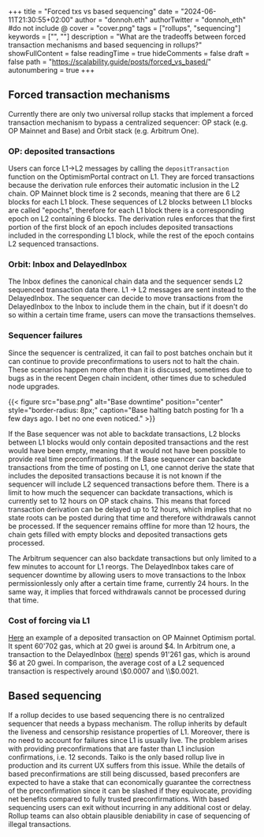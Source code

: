 +++
title = "Forced txs vs based sequencing"
date = "2024-06-11T21:30:55+02:00"
author = "donnoh.eth"
authorTwitter = "donnoh_eth" #do not include @
cover = "cover.png"
tags = ["rollups", "sequencing"]
keywords = ["", ""]
description = "What are the tradeoffs between forced transaction mechanisms and based sequencing in rollups?"
showFullContent = false
readingTime = true
hideComments = false
draft = false
path = "https://scalability.guide/posts/forced_vs_based/"
autonumbering = true
+++

## Forced transaction mechanisms

Currently there are only two universal rollup stacks that implement a forced transaction mechanism to bypass a centralized sequencer: OP stack (e.g. OP Mainnet and Base) and Orbit stack (e.g. Arbitrum One).

### OP: deposited transactions

Users can force L1->L2 messages by calling the `depositTransaction` function on the OptimismPortal contract on L1. They are forced transactions because the derivation rule enforces their automatic inclusion in the L2 chain. OP Mainnet block time is 2 seconds, meaning that there are 6 L2 blocks for each L1 block. These sequences of L2 blocks between L1 blocks are called "epochs", therefore for each L1 block there is a corresponding epoch on L2 containing 6 blocks. The derivation rules enforces that the first portion of the first block of an epoch includes deposited transactions included in the corresponding L1 block, while the rest of the epoch contains L2 sequenced transactions.

### Orbit: Inbox and DelayedInbox

The Inbox defines the canonical chain data and the sequencer sends L2 sequenced transaction data there. L1 -> L2 messages are sent instead to the DelayedInbox. The sequencer can decide to move transactions from the DelayedInbox to the Inbox to include them in the chain, but if it doesn't do so within a certain time frame, users can move the transactions themselves.

### Sequencer failures

Since the sequencer is centralized, it can fail to post batches onchain but it can continue to provide preconfirmations to users not to halt the chain. These scenarios happen more often than it is discussed, sometimes due to bugs as in the recent Degen chain incident, other times due to scheduled node upgrades.

{{< figure src="base.png" alt="Base downtime" position="center" style="border-radius: 8px;" caption="Base halting batch posting for 1h a few days ago. I bet no one even noticed." >}}

If the Base sequencer was not able to backdate transactions, L2 blocks between L1 blocks would only contain deposited transactions and the rest would have been empty, meaning that it would not have been possible to provide real time preconfirmations. If the Base sequencer can backdate transactions from the time of posting on L1, one cannot derive the state that includes the deposited transactions because it is not known if the sequencer will include L2 sequenced transactions before them. There is a limit to how much the sequencer can backdate transactions, which is currently set to 12 hours on OP stack chains. This means that forced transaction derivation can be delayed up to 12 hours, which implies that no state roots can be posted during that time and therefore withdrawals cannot be processed. If the sequencer remains offline for more than 12 hours, the chain gets filled with empty blocks and deposited transactions gets processed.

The Arbitrum sequencer can also backdate transactions but only limited to a few minutes to account for L1 reorgs. The DelayedInbox takes care of sequencer downtime by allowing users to move transactions to the Inbox permissionlessly only after a certain time frame, currently 24 hours. In the same way, it implies that forced withdrawals cannot be processed during that time.

### Cost of forcing via L1

[Here](https://etherscan.io/tx/0x0a1695ac95217f245249dfc72419a67738eba4ac708b1a722f28814970200f49) an example of a deposited transaction on OP Mainnet Optimism portal. It spent 60'702 gas, which at 20 gwei is around \$4. In Arbitrum one, a transaction to the DelayedInbox ([here](https://etherscan.io/tx/0x87fa3c2265f75eb9f1c79fea81865a41f14b428b90811224a7ab32c6799dceb1)) spends 91'261 gas, which is around \$6 at 20 gwei. In comparison, the average cost of a L2 sequenced transaction is respectively around \\$0.0007 and \\$0.0021.

## Based sequencing

If a rollup decides to use based sequencing there is no centralized sequencer that needs a bypass mechanism. The rollup inherits by default the liveness and censorship resistance properties of L1. Moreover, there is no need to account for failures since L1 is usually live. The problem arises with providing preconfirmations that are faster than L1 inclusion confirmations, i.e. 12 seconds. Taiko is the only based rollup live in production and its current UX suffers from this issue. While the details of based preconfirmations are still being discussed, based preconfers are expected to have a stake that can economically guarantee the correctness of the preconfirmation since it can be slashed if they equivocate, providing net benefits compared to fully trusted preconfirmations. With based sequencing users can exit without incurring in any additional cost or delay. Rollup teams can also obtain plausible deniability in case of sequencing of illegal transactions.
